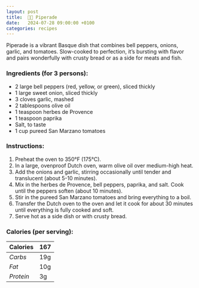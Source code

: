 ```yaml
---
layout: post
title:  👨‍🍳 Piperade
date:   2024-07-28 09:00:00 +0100
categories: recipes
---
```


Piperade is a vibrant Basque dish that combines bell peppers, onions, garlic, and tomatoes. Slow-cooked to perfection, it’s bursting with flavor and pairs wonderfully with crusty bread or as a side for meats and fish. 

### Ingredients (for 3 persons):
- 2 large bell peppers (red, yellow, or green), sliced thickly
- 1 large sweet onion, sliced thickly
- 3 cloves garlic, mashed
- 2 tablespoons olive oil
- 1 teaspoon herbes de Provence
- 1 teaspoon paprika
- Salt, to taste
- 1 cup pureed San Marzano tomatoes

### Instructions:

1. Preheat the oven to 350°F (175°C).
2. In a large, ovenproof Dutch oven, warm olive oil over medium-high heat.
3. Add the onions and garlic, stirring occasionally until tender and translucent (about 5-10 minutes).
4. Mix in the herbes de Provence, bell peppers, paprika, and salt. Cook until the peppers soften (about 10 minutes).
5. Stir in the pureed San Marzano tomatoes and bring everything to a boil.
6. Transfer the Dutch oven to the oven and let it cook for about 30 minutes until everything is fully cooked and soft.
7. Serve hot as a side dish or with crusty bread.

### Calories (per serving):

| **Calories** | 167 |
| ----------- | ----------- |
| *Carbs* | 19g |
| *Fat* | 10g |
| *Protein* | 3g |